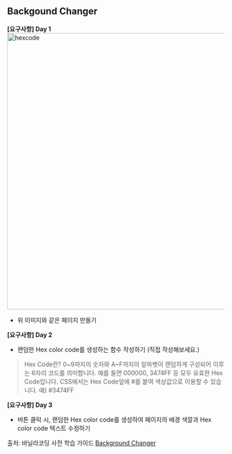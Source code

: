 ## Backgound Changer

**[요구사항] Day 1**  
<img width="639" alt="hexcode" src="https://user-images.githubusercontent.com/88199458/134317091-9d256ffa-aca1-4fa5-8431-b1cb2d70e4fa.png">
- 위 이미지와 같은 페이지 만들기

**[요구사항] Day 2**
- 랜덤한 Hex color code를 생성하는 함수 작성하기 (직접 작성해보세요.)

> Hex Code란?
> 0~9까지의 숫자와 A~F까지의 알파벳이 랜덤하게 구성되어 이루는 6자리 코드를 의미합니다. 
> 예를 들면 000000, 3474FF 등 모두 유효한 Hex Code입니다. CSS에서는 Hex Code앞에 #를 붙여 색상값으로 이용할 수 있습니다.
> 예) #3474FF

**[요구사항] Day 3**
- 버튼 클릭 시, 랜덤한 Hex color code를 생성하여 페이지의 배경 색깔과 Hex color code 텍스트 수정하기


출처: 바닐라코딩 사전 학습 가이드 [Background Changer](https://book.vanillacoding.co/starter-kit/step-4/interacting-with-webpages/background-changer)

